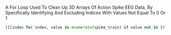 A For Loop Used To Clean Up 3D Arrays Of Action Spike EEG Data, By Specifically Identifying And Excluding Indices With Values Not Equal To 0 Or 1


```python
[[[index for index, value in enumerate(spike_train) if value not in [0, 1]] for spike_train in session] for session in spike_trains_3d]```
